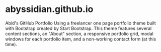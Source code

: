 # abyssidian.github.io
Abid's GitHub Portfolio
Using a freelancer one page portfolio theme built with Bootstrap created by Start Bootstrap. This theme features several content sections, an "About" section, a responsive portfolio grid, modal windows for each portfolio item, and a non-working contact form (at this time).